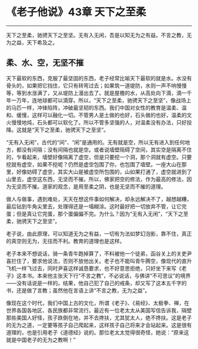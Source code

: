 # 《老子他说》43章 天下之至柔

------

天下之至柔，驰骋天下之至坚。无有入无闲，吾是以知无为之有益。不言之教，无为之益，天下希及之。

## 柔、水、空，无坚不摧

天下最软的东西，克服了最坚固的东西，老子经常比喻天下最软的就是水。水没有骨头的，如果把它挡住，它只有转弯过去；如果筑一道堤防，水则一声不响慢慢等，等到水涨满了，又从堤防上漫出去了。就是屋檐的水，从高处向下滴，滴一千年一万年，连地球都可以滴穿。所以，“天下之至柔，驰骋天下之至坚”，像战场上的马匹一样，冲锋陷阵，冲破最坚韧的东西。我们中国对女性的教育是温柔、温和、缓慢，这样可以融化一切。不管男人是土做的也好，石头做的也好，温柔的文火慢慢地炖，石头都可以软化了。所以不管多坚强的人，对温柔没有办法，只好投降。这就是“天下之至柔，驰骋天下之至坚”。

“无有入无闲”，古代的“间”、“闲”是通用的。无有就是空，所以无有进入到任何地方，都没有间隔；没有间隔也就是空。或者说墙壁阻碍了空间，其实空是隔离不住的，乍看起来，墙壁好像隔离了虚空，但是只要挖一个洞，那个洞就有虚空。只要挖就有虚空，如果不挖呢？仍然是虚空包围了你，也包围了墙壁。一座大山在那里，好像妨碍了虚空，其实大山是被虚空所包围的，山如果打通了，虚空就进到了山里去，虚空这东西，无坚而不摧。所以，佛家把空的修法，作为最高的修法，因为无坚而不摧。道家的观念，是用至柔之阴，也是无坚而不摧的道理。

做人与做事，遇到难处，天天在想这件事如何解决，却永远解决不了，越想越糟，最后钻到牛角尖里去，处理得还是一塌糊涂。这时最好把一切放弃不管，让它完蛋；但是真让它完蛋，那个蛋偏偏不完。为什么？因为“无有入无闲”，“天下之至柔，驰骋天下之至坚”。

老子说，由此原理，可以知道无为之有益，一切有为法如梦幻泡影，靠不住，真正的真空则无为，无往而不利。教育的道理也是这样。

老子本来不想说话，骑一条青牛跑掉算了，不料被他一个徒弟，函谷关上的关吏尹喜拦住了，要求他说法，否则不放他出关。老子也不能叫青牛腾空，像现代的直升飞机一样飞过去，同时尹喜这样诚恳要求，也不好意思拒绝，只好坐下来写《老子》这本书。本来他主张天下行“不言之教”，不必说话，与佛讲“不可思议”的境界——没有话说是一样的。结果，他自己犯了自己的戒条，却又写了这本五千字的书，还是做了言教；虽然他在言语上讲“不言之教，无为之益”。

像现在这个时代，我们中国上古的文化，所谓《老子》、《易经》、太极拳、禅，在世界各国各地区、各民族都非常流行。最近有一位老太太从美国写信告诉我，隔壁那些美国人好怪，孩子跌倒在地，并不去搀扶，尤其犹太人，绝不搀扶。这是老子的无为之道，一定要等孩子自己爬起来，这样孩子自己将来才会站起来。这是很有道理的，也是引用老子《道德经》说的。那位老太太觉得很奇怪，她说：“原来这就是中国老子的无为之教啊！”